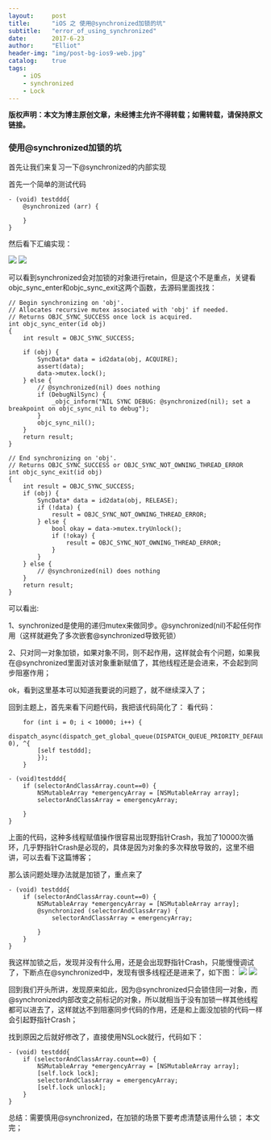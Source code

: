 ```yaml
---
layout:     post
title:      "iOS 之 使用@synchronized加锁的坑"
subtitle:   "error_of_using_synchronized"
date:       2017-6-23
author:     "Elliot"
header-img: "img/post-bg-ios9-web.jpg"
catalog:    true
tags:
    - iOS
    - synchronized
    - Lock
---
```


**版权声明：本文为博主原创文章，未经博主允许不得转载；如需转载，请保持原文链接。**


### 使用@synchronized加锁的坑

首先让我们来复习一下@synchronized的内部实现

首先一个简单的测试代码

```objective_c
- (void) testddd{
	@synchronized (arr) {

	}
}
```
然后看下汇编实现：

<img src="https://Elliotsomething.GitHub.io/images/LLDB-And-Assembly-Debugging1.png">
<img src="https://Elliotsomething.GitHub.io/images/error_of_using_synchronized1.png">

可以看到synchronized会对加锁的对象进行retain，但是这个不是重点，关键看objc_sync_enter和objc_sync_exit这两个函数，去源码里面找找：

```objective_c
// Begin synchronizing on 'obj'.
// Allocates recursive mutex associated with 'obj' if needed.
// Returns OBJC_SYNC_SUCCESS once lock is acquired.  
int objc_sync_enter(id obj)
{
    int result = OBJC_SYNC_SUCCESS;

    if (obj) {
        SyncData* data = id2data(obj, ACQUIRE);
        assert(data);
        data->mutex.lock();
    } else {
        // @synchronized(nil) does nothing
        if (DebugNilSync) {
            _objc_inform("NIL SYNC DEBUG: @synchronized(nil); set a breakpoint on objc_sync_nil to debug");
        }
        objc_sync_nil();
    }
    return result;
}

// End synchronizing on 'obj'.
// Returns OBJC_SYNC_SUCCESS or OBJC_SYNC_NOT_OWNING_THREAD_ERROR
int objc_sync_exit(id obj)
{
    int result = OBJC_SYNC_SUCCESS;
    if (obj) {
        SyncData* data = id2data(obj, RELEASE);
        if (!data) {
            result = OBJC_SYNC_NOT_OWNING_THREAD_ERROR;
        } else {
            bool okay = data->mutex.tryUnlock();
            if (!okay) {
                result = OBJC_SYNC_NOT_OWNING_THREAD_ERROR;
            }
        }
    } else {
        // @synchronized(nil) does nothing
    }
    return result;
}
```
可以看出:

1、synchronized是使用的递归mutex来做同步。@synchronized(nil)不起任何作用（这样就避免了多次嵌套@synchronized导致死锁）

2、只对同一对象加锁，如果对象不同，则不起作用，这样就会有个问题，如果我在@synchronized里面对该对象重新赋值了，其他线程还是会进来，不会起到同步阻塞作用；

ok，看到这里基本可以知道我要说的问题了，就不继续深入了；

回到主题上，首先来看下问题代码，我把该代码简化了：
看代码：

```objective_c
	for (int i = 0; i < 10000; i++) {
		dispatch_async(dispatch_get_global_queue(DISPATCH_QUEUE_PRIORITY_DEFAULT, 0), ^{
		[self testddd];
		});
	}

- (void)testddd{
	if (selectorAndClassArray.count==0) {
		NSMutableArray *emergencyArray = [NSMutableArray array];
		selectorAndClassArray = emergencyArray;

	}
}
```
上面的代码，这种多线程赋值操作很容易出现野指针Crash，我加了10000次循环，几乎野指针Crash是必现的，具体是因为对象的多次释放导致的，这里不细讲，可以去看下这篇博客；

那么该问题处理办法就是加锁了，重点来了

```objective_c
- (void) testddd{
	if (selectorAndClassArray.count==0) {
		NSMutableArray *emergencyArray = [NSMutableArray array];
		@synchronized (selectorAndClassArray) {
			selectorAndClassArray = emergencyArray;

		}
	}
}
```
我这样加锁之后，发现并没有什么用，还是会出现野指针Crash，只能慢慢调试了，下断点在@synchronized中，发现有很多线程还是进来了，如下图：
<img src="https://Elliotsomething.GitHub.io/images/error_of_using_synchronized2.png">
<img src="https://Elliotsomething.GitHub.io/images/error_of_using_synchronized3.png">

回到我们开头所讲，发现原来如此，因为@synchronized只会锁住同一对象，而@synchronized内部改变之前标记的对象，所以就相当于没有加锁一样其他线程都可以进去了，这样就达不到阻塞同步代码的作用，还是和上面没加锁的代码一样会引起野指针Crash；

找到原因之后就好修改了，直接使用NSLock就行，代码如下：
```objective_c
- (void) testddd{
	if (selectorAndClassArray.count==0) {
		NSMutableArray *emergencyArray = [NSMutableArray array];
		[self.lock lock];
		selectorAndClassArray = emergencyArray;
		[self.lock unlock];
	}
}
```

总结：需要慎用@synchronized，在加锁的场景下要考虑清楚该用什么锁；
本文完；
